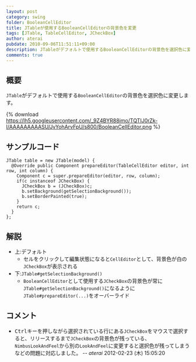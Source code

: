 ```yaml
---
layout: post
category: swing
folder: BooleanCellEditor
title: JTableが使用するBooleanCellEditorの背景色を変更
tags: [JTable, TableCellEditor, JCheckBox]
author: aterai
pubdate: 2010-09-06T11:51:11+09:00
description: JTableがデフォルトで使用するBooleanCellEditorの背景色を選択色に変更します。
comments: true
---
```

## 概要
`JTable`がデフォルトで使用する`BooleanCellEditor`の背景色を選択色に変更します。

{% download https://lh5.googleusercontent.com/_9Z4BYR88imo/TQTIJ0rZk-I/AAAAAAAAASU/JvYohArvFpU/s800/BooleanCellEditor.png %}

## サンプルコード
<pre class="prettyprint"><code>JTable table = new JTable(model) {
  @Override public Component prepareEditor(TableCellEditor editor, int row, int column) {
    Component c = super.prepareEditor(editor, row, column);
    if(c instanceof JCheckBox) {
      JCheckBox b = (JCheckBox)c;
      b.setBackground(getSelectionBackground());
      b.setBorderPainted(true);
    }
    return c;
  }
};
</code></pre>

## 解説
- 上:デフォルト
    - セルをクリックして編集状態になると`CellEditor`として、背景色が白の`JCheckBox`が表示される
- 下:`JTable#getSelectionBackground()`
    - `BooleanCellEditor`として使用する`JCheckBox`の背景色が常に`JTable#getSelectionBackground()`になるように`JTable#prepareEditor(...)`をオーバーライド

<!-- dummy comment line for breaking list -->

## コメント
- <kbd>Ctrl</kbd>キーを押しながら選択されている行にある`JCheckBox`をマウスで選択すると、リリースするまで`JCheckBox`の背景色が残っている、`NimbusLookAndFeel`から別の`LookAndFeel`に変更すると選択色が残ってしまうなどの問題に対応しました。 -- *aterai* 2012-02-23 (木) 15:05:20

<!-- dummy comment line for breaking list -->
